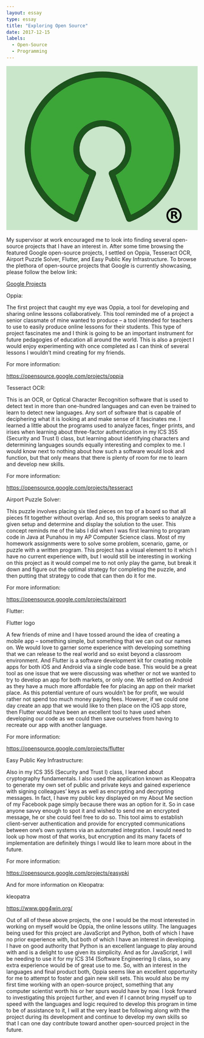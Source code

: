 ```yaml
---
layout: essay
type: essay
title: "Exploring Open Source"
date: 2017-12-15
labels:
  - Open-Source
  - Programming
---
```


<img class="ui medium right floated rounded image" src="../images/10-ways-you-can-contribute-to-the-open-source-community.jpg">

My supervisor at work encouraged me to look into finding several open-source projects that I have an interest in. After some time browsing the featured Google open-source projects, I settled on Oppia, Tesseract OCR, Airport Puzzle Solver, Flutter, and Easy Public Key Infrastructure. To browse the plethora of open-source projects that Google is currently showcasing, please follow the below link:

<a href="https://opensource.google.com/projects/explore/featured">Google Projects</a>

Oppia:



The first project that caught my eye was Oppia, a tool for developing and sharing online lessons collaboratively. This tool reminded me of a project a senior classmate of mine wanted to produce – a tool intended for teachers to use to easily produce online lessons for their students. This type of project fascinates me and I think is going to be an important instrument for future pedagogies of education all around the world. This is also a project I would enjoy experimenting with once completed as I can think of several lessons I wouldn’t mind creating for my friends.

For more information:

https://opensource.google.com/projects/oppia

Tesseract OCR:

This is an OCR, or Optical Character Recognition software that is used to detect text in more than one-hundred languages and can even be trained to learn to detect new languages. Any sort of software that is capable of deciphering what it is looking at and make sense of it fascinates me. I learned a little about the programs used to analyze faces, finger prints, and irises when learning about three-factor authentication in my ICS 355 (Security and Trust I) class, but learning about identifying characters and determining languages sounds equally interesting and complex to me. I would know next to nothing about how such a software would look and function, but that only means that there is plenty of room for me to learn and develop new skills.

For more information:

https://opensource.google.com/projects/tesseract

Airport Puzzle Solver:



This puzzle involves placing six tiled pieces on top of a board so that all pieces fit together without overlap. And so, this program seeks to analyze a given setup and determine and display the solution to the user. This concept reminds me of the labs I did when I was first learning to program code in Java at Punahou in my AP Computer Science class. Most of my homework assignments were to solve some problem, scenario, game, or puzzle with a written program. This project has a visual element to it which I have no current experience with, but I would still be interesting in working on this project as it would compel me to not only play the game, but break it down and figure out the optimal strategy for completing the puzzle, and then putting that strategy to code that can then do it for me.

For more information:

https://opensource.google.com/projects/airport

Flutter:

Flutter logo

A few friends of mine and I have tossed around the idea of creating a mobile app – something simple, but something that we can out our names on. We would love to garner some experience with developing something that we can release to the real world and so exist beyond a classroom environment. And Flutter is a software development kit for creating mobile apps for both iOS and Android via a single code base. This would be a great tool as one issue that we were discussing was whether or not we wanted to try to develop an app for both markets, or only one. We settled on Android as they have a much more affordable fee for placing an app on their market place. As this potential venture of ours wouldn’t be for profit, we would rather not spend too much money paying fees. However, if we could one day create an app that we would like to then place on the iOS app store, then Flutter would have been an excellent tool to have used when developing our code as we could then save ourselves from having to recreate our app with another language.

For more information:

https://opensource.google.com/projects/flutter

Easy Public Key Infrastructure:

Also in my ICS 355 (Security and Trust I) class, I learned about cryptography fundamentals. I also used the application known as Kleopatra to generate my own set of public and private keys and gained experience with signing colleagues’ keys as well as encrypting and decrypting messages. In fact, I have my public key displayed on my About Me section of my Facebook page simply because there was an option for it. So in case anyone savvy enough to spot it and wished to send me an encrypted message, he or she could feel free to do so. This tool aims to establish client-server authentication and provide for encrypted communications between one’s own systems via an automated integration. I would need to look up how most of that works, but encryption and its many facets of implementation are definitely things I would like to learn more about in the future.

For more information:

https://opensource.google.com/projects/easypki

And for more information on Kleopatra:

kleopatra

https://www.gpg4win.org/

Out of all of these above projects, the one I would be the most interested in working on myself would be Oppia, the online lessons utility. The languages being used for this project are JavaScript and Python, both of which I have no prior experience with, but both of which I have an interest in developing. I have on good authority that Python is an excellent language to play around with and is a delight to use given its simplicity. And as for JavaScript, I will be needing to use it for my ICS 314 (Software Engineering I) class, so any extra experience would be of great use to me. So, with an interest in the languages and final product both, Oppia seems like an excellent opportunity for me to attempt to foster and gain new skill sets. This would also be my first time working with an open-source project, something that any computer scientist worth his or her spurs would have by now. I look forward to investigating this project further, and even if I cannot bring myself up to speed with the languages and logic required to develop this program in time to be of assistance to it, I will at the very least be following along with the project during its development and continue to develop my own skills so that I can one day contribute toward another open-sourced project in the future.

